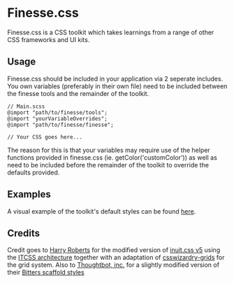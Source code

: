 # Finesse.css
Finesse.css is a CSS toolkit which takes learnings from a range of other CSS frameworks and UI kits.

## Usage
Finesse.css should be included in your application via 2 seperate includes. You own variables (preferably in their own file) need to be included between the finesse tools and the remainder of the toolkit.

    // Main.scss
    @import "path/to/finesse/tools";
    @import "yourVariableOverrides";
    @import "path/to/finesse/finesse";
    
    // Your CSS goes here...

The reason for this is that your variables may require use of the helper functions provided in finesse.css (ie. getColor('customColor')) as well as need to be included before the remainder of the toolkit to override the defaults provided.

## Examples
A visual example of the toolkit's default styles can be found [here](https://app.frontify.com/d/JiVE4P75dUCR/finesse-css-1444405267).

## Credits
Credit goes to [Harry Roberts](http://csswizardry.com/) for the modified version of [inuit.css v5](https://github.com/csswizardry/inuit.css/) using the [ITCSS architecture](http://itcss.io/) together with an adaptation of [csswizardry-grids](http://csswizardry.com/csswizardry-grids/) for the grid system. Also to [Thoughtbot, inc.](http://thoughtbot.com/) for a slightly modified version of their [Bitters scaffold styles](http://bitters.bourbon.io/)
